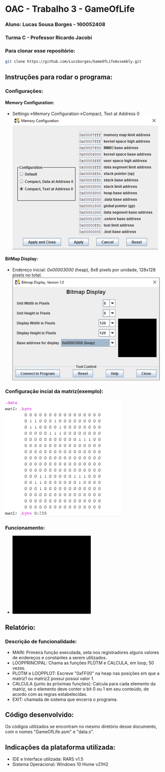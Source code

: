 # OAC - Trabalho 3 - GameOfLife

### Aluno: **Lucas Sousa Borges - 160052408**  
### Turma C - Professor Ricardo Jacobi

### Para clonar esse repositório:

```sh
git clone https://github.com/Lucsborges/GameOfLifeAssembly.git
```



## Instruções para rodar o programa:

### Configurações:

#### Memory Configuration:
- Settings->Memory Configuration->Compact, Text at Address 0
 ![Memory Config](Memory_Configuration.png "Memory Config")


#### BitMap Display:

- Endereço inicial: *0x00003000* (heap), 8x8 pixels por unidade, 128x128 pixels no total.
 ![Display Config](Bitmap_Display.png "Display Config")


### Configuração incial da matriz(exemplo):
![Initial Memory](Initial_Memory.png "Initial Memory")

### Funcionamento:
- ![](Runing.gif "Runing")



## Relatório:

### Descrição de funcionalidade:

- MAIN: Primeira função executada, seta nos registradores alguns valores de endereços e constantes a serem utilizados.
- LOOPPRINCIPAL: Chama as funções PLOTM e CALCULA, em loop, 50 vezes.
- PLOTM e LOOPPLOT: Escreve "0xFF00" na heap nas posições em que a matriz1 ou matriz2 possui possui valor 1.
- CALCULA (junto às próximas funções): Calcula para cada elemento da matriz, se o elemento deve conter o bit 0 ou 1 em seu conteúdo, de acordo com as regras estabelecidas.
- EXIT: chamada de sistema que encerra o programa.
  
## Código desenvolvido:
Os códigos utilizados se encontram no mesmo diretório desse documento, com o nomes "GameOfLife.asm" e "data.s".

## Indicações da plataforma utilizada:

- IDE e Interface utilizada: RARS v1.5 
- Sistema Operacional: Windows 10 Home v21H2
